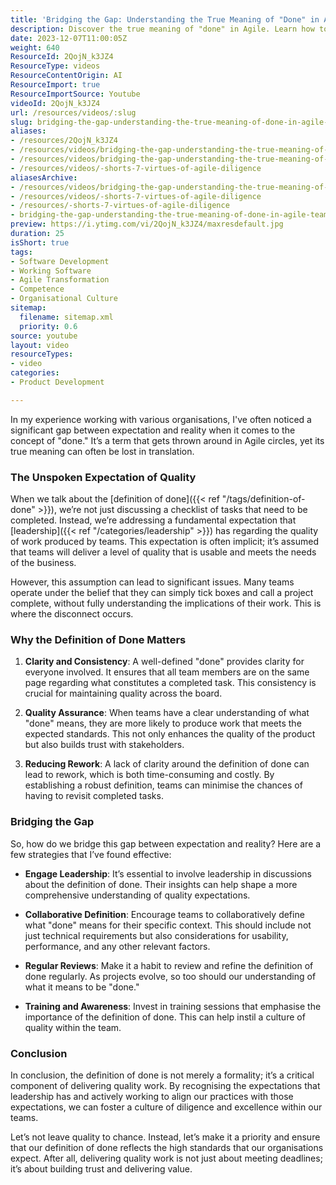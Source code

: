 ```yaml
---
title: 'Bridging the Gap: Understanding the True Meaning of "Done" in Agile Teams'
description: Discover the true meaning of "done" in Agile. Learn how to bridge the gap between expectations and reality to enhance quality and build trust in your team.
date: 2023-12-07T11:00:05Z
weight: 640
ResourceId: 2QojN_k3JZ4
ResourceType: videos
ResourceContentOrigin: AI
ResourceImport: true
ResourceImportSource: Youtube
videoId: 2QojN_k3JZ4
url: /resources/videos/:slug
slug: bridging-the-gap-understanding-the-true-meaning-of-done-in-agile-teams-2QojN_k3JZ4
aliases:
- /resources/2QojN_k3JZ4
- /resources/videos/bridging-the-gap-understanding-the-true-meaning-of-done-in-agile-teams-2QojN_k3JZ4
- /resources/videos/bridging-the-gap-understanding-the-true-meaning-of-done-in-agile-teams
- /resources/videos/-shorts-7-virtues-of-agile-diligence
aliasesArchive:
- /resources/videos/bridging-the-gap-understanding-the-true-meaning-of-done-in-agile-teams
- /resources/videos/-shorts-7-virtues-of-agile-diligence
- /resources/-shorts-7-virtues-of-agile-diligence
- bridging-the-gap-understanding-the-true-meaning-of-done-in-agile-teams-2QojN_k3JZ4
preview: https://i.ytimg.com/vi/2QojN_k3JZ4/maxresdefault.jpg
duration: 25
isShort: true
tags:
- Software Development
- Working Software
- Agile Transformation
- Competence
- Organisational Culture
sitemap:
  filename: sitemap.xml
  priority: 0.6
source: youtube
layout: video
resourceTypes:
- video
categories:
- Product Development

---
```

In my experience working with various organisations, I've often noticed a significant gap between expectation and reality when it comes to the concept of "done." It’s a term that gets thrown around in Agile circles, yet its true meaning can often be lost in translation. 

### The Unspoken Expectation of Quality

When we talk about the [definition of done]({{< ref "/tags/definition-of-done" >}}), we’re not just discussing a checklist of tasks that need to be completed. Instead, we’re addressing a fundamental expectation that [leadership]({{< ref "/categories/leadership" >}}) has regarding the quality of work produced by teams. This expectation is often implicit; it’s assumed that teams will deliver a level of quality that is usable and meets the needs of the business. 

However, this assumption can lead to significant issues. Many teams operate under the belief that they can simply tick boxes and call a project complete, without fully understanding the implications of their work. This is where the disconnect occurs. 

### Why the Definition of Done Matters

1. **Clarity and Consistency**: A well-defined "done" provides clarity for everyone involved. It ensures that all team members are on the same page regarding what constitutes a completed task. This consistency is crucial for maintaining quality across the board.

2. **Quality Assurance**: When teams have a clear understanding of what "done" means, they are more likely to produce work that meets the expected standards. This not only enhances the quality of the product but also builds trust with stakeholders.

3. **Reducing Rework**: A lack of clarity around the definition of done can lead to rework, which is both time-consuming and costly. By establishing a robust definition, teams can minimise the chances of having to revisit completed tasks.

### Bridging the Gap

So, how do we bridge this gap between expectation and reality? Here are a few strategies that I’ve found effective:

- **Engage Leadership**: It’s essential to involve leadership in discussions about the definition of done. Their insights can help shape a more comprehensive understanding of quality expectations.

- **Collaborative Definition**: Encourage teams to collaboratively define what "done" means for their specific context. This should include not just technical requirements but also considerations for usability, performance, and any other relevant factors.

- **Regular Reviews**: Make it a habit to review and refine the definition of done regularly. As projects evolve, so too should our understanding of what it means to be "done."

- **Training and Awareness**: Invest in training sessions that emphasise the importance of the definition of done. This can help instil a culture of quality within the team.

### Conclusion

In conclusion, the definition of done is not merely a formality; it’s a critical component of delivering quality work. By recognising the expectations that leadership has and actively working to align our practices with those expectations, we can foster a culture of diligence and excellence within our teams. 

Let’s not leave quality to chance. Instead, let’s make it a priority and ensure that our definition of done reflects the high standards that our organisations expect. After all, delivering quality work is not just about meeting deadlines; it’s about building trust and delivering value.
